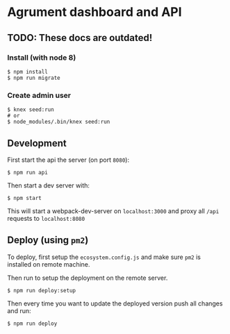 Agrument dashboard and API
==========================

## TODO: These docs are outdated!

### Install (with node 8)
```
$ npm install
$ npm run migrate
```

### Create admin user
```
$ knex seed:run
# or
$ node_modules/.bin/knex seed:run
```

## Development

First start the api the server (on port `8080`):

```
$ npm run api
```

Then start a dev server with:

```
$ npm start
```

This will start a webpack-dev-server on `localhost:3000` and proxy all `/api` requests to `localhost:8080`


## Deploy (using `pm2`)

To deploy, first setup the `ecosystem.config.js` and make sure `pm2` is installed on remote machine.

Then run to setup the deployment on the remote server.

```
$ npm run deploy:setup
```

Then every time you want to update the deployed version push all changes and run:
```
$ npm run deploy
```
